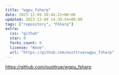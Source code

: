 ```yaml
---
title: "wgpu_fsharp"
date: 2023-12-09 10:44:21+00:00
updated: 2023-12-09 14:39:54+00:00
tags: ["repository", "FSharp"]
extra:
  css: "github"
  star: 0
  forks_count: 0
  license: "None"
  url: "https://github.com/ousttrue/wgpu_fsharp"
---
```


<https://github.com/ousttrue/wgpu_fsharp>

